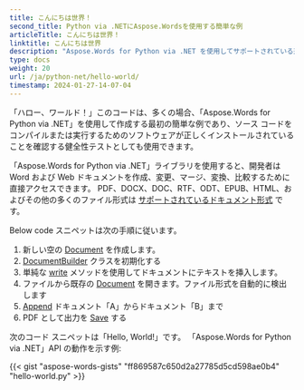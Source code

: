 ```yaml
---
title: こんにちは世界！
second_title: Python via .NETにAspose.Wordsを使用する簡単な例
articleTitle: こんにちは世界！
linktitle: こんにちは世界
description: "Aspose.Words for Python via .NET を使用してサポートされている形式で最初のドキュメントを作成、編集、保存し、Python のシンプルさと強力さを体験してください。"
type: docs
weight: 20
url: /ja/python-net/hello-world/
timestamp: 2024-01-27-14-07-04
---
```


「ハロー、ワールド！」このコードは、多くの場合、「Aspose.Words for Python via .NET」を使用して作成する最初の簡単な例であり、ソース コードをコンパイルまたは実行するためのソフトウェアが正しくインストールされていることを確認する健全性テストとしても使用できます。

「Aspose.Words for Python via .NET」ライブラリを使用すると、開発者は Word および Web ドキュメントを作成、変更、マージ、変換、比較するために直接アクセスできます。 PDF、DOCX、DOC、RTF、ODT、EPUB、HTML、およびその他の多くのファイル形式は [サポートされているドキュメント形式](/words/ja/python-net/supported-document-formats/) です。

Below code スニペットは次の手順に従います。

1. 新しい空の [Document](https://reference.aspose.com/words/python-net/aspose.words/document/) を作成します。
1. [DocumentBuilder](https://reference.aspose.com/words/python-net/aspose.words/documentbuilder/) クラスを初期化する
1. 単純な [write](https://reference.aspose.com/words/python-net/aspose.words/documentbuilder/write/) メソッドを使用してドキュメントにテキストを挿入します。
1. ファイルから既存の [Document](https://reference.aspose.com/words/python-net/aspose.words/document/) を開きます。ファイル形式を自動的に検出します
1. [Append](https://reference.aspose.com/words/python-net/aspose.words/document/append_document/) ドキュメント「A」からドキュメント「B」まで
1. PDF として出力を [Save](https://reference.aspose.com/words/python-net/aspose.words/document/save/) する

次のコード スニペットは「Hello, World!」です。 「Aspose.Words for Python via .NET」API の動作を示す例:

{{< gist "aspose-words-gists" "ff869587c650d2a27785d5cd598ae0b4" "hello-world.py" >}}
